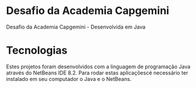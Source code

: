 # Desafio da Academia Capgemini
 Desafio da Academia Capgemini - Desenvolvida em Java
 
# Tecnologias
 Estes projetos foram desenvolvidos com a linguagem de programação Java através do NetBeans IDE 8.2. Para rodar estas aplicaçõescé necessário ter instalado em seu computador o Java e o NetBeans.
 
